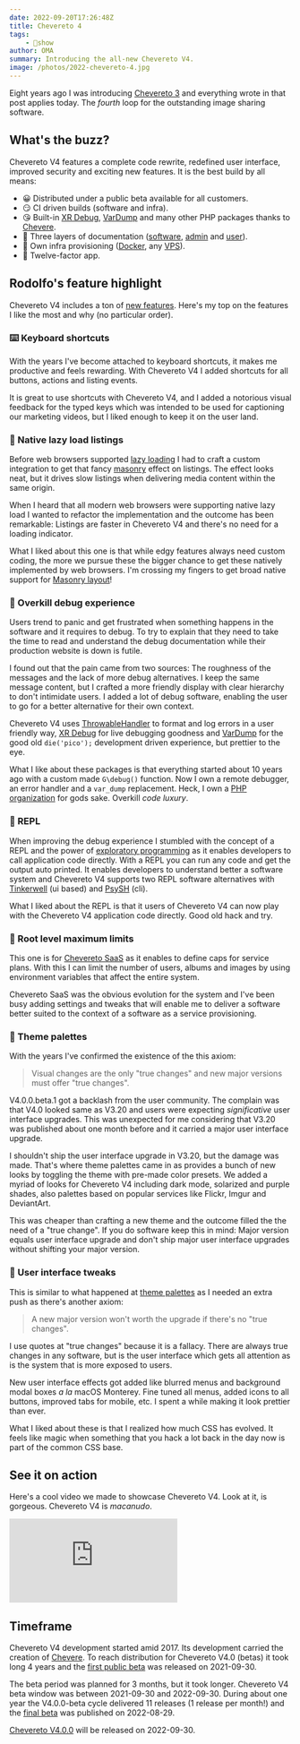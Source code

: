 ```yaml
---
date: 2022-09-20T17:26:48Z
title: Chevereto 4
tags:
    - 🤯show
author: OMA
summary: Introducing the all-new Chevereto V4.
image: /photos/2022-chevereto-4.jpg
---
```


Eight years ago I was introducing [Chevereto 3](../2014/2014-04-18-chevereto-3.md) and everything wrote in that post applies today. The *fourth* loop for the outstanding image sharing software.

## What's the buzz?

Chevereto V4 features a complete code rewrite, redefined user interface, improved security and exciting new features. It is the best build by all means:

* 😀 Distributed under a public beta available for all customers.
* 😏 CI driven builds (software and infra).
* 😘 Built-in [XR Debug](https://github.com/chevere/xr),  [VarDump](https://github.com/chevere/xr) and many other PHP packages thanks to [Chevere](https://chevere.org/).
* 🥰 Three layers of documentation ([software](https://v4-docs.chevereto.com/), [admin](https://v4-admin.chevereto.com/) and [user](https://v4-user.chevereto.com/)).
* 🥳 Own infra provisioning ([Docker](https://github.com/chevereto/v4-docker), any [VPS](https://github.com/chevereto/vps)).
* 🤩 Twelve-factor app.

## Rodolfo's feature highlight

Chevereto V4 includes a ton of [new features](https://v4-docs.chevereto.com/introduction/changelog/4.0.html). Here's my top on the features I like the most and why (no particular order).

### ⌨️ Keyboard shortcuts

With the years I've become attached to keyboard shortcuts, it makes me productive and feels rewarding. With Chevereto V4 I added shortcuts for all buttons, actions and listing events.

It is great to use shortcuts with Chevereto V4, and I added a notorious visual feedback for the typed keys which was intended to be used for captioning our marketing videos, but I liked enough to keep it on the user land.

### 🚅 Native lazy load listings

Before web browsers supported [lazy loading](https://developer.mozilla.org/en-US/docs/Web/Performance/Lazy_loading) I had to craft a custom integration to get that fancy [masonry](https://masonry.desandro.com/) effect on listings. The effect looks neat, but it drives slow listings when delivering media content within the same origin.

When I heard that all modern web browsers were supporting native lazy load I wanted to refactor the implementation and the outcome has been remarkable: Listings are faster in Chevereto V4 and there's no need for a loading indicator.

What I liked about this one is that while edgy features always need custom coding, the more we pursue these the bigger chance to get these natively implemented by web browsers. I'm crossing my fingers to get broad native support for [Masonry layout](https://developer.mozilla.org/en-US/docs/Web/CSS/CSS_Grid_Layout/Masonry_Layout)!

### 🐞 Overkill debug experience

Users trend to panic and get frustrated when something happens in the software and it requires to debug. To try to explain that they need to take the time to read and understand the debug documentation while their production website is down is futile.

I found out that the pain came from two sources: The roughness of the messages and the lack of more debug alternatives. I keep the same message content, but I crafted a more friendly display with clear hierarchy to don't intimidate users. I added a lot of  debug software, enabling the user to go for a better alternative for their own context.

Chevereto V4 uses [ThrowableHandler](https://chevere.org/packages/throwable-handler) to format and log errors in a user friendly way, [XR Debug](https://chevere.org/packages/xr) for live debugging goodness and [VarDump](https://chevere.org/packages/var-dump) for the good old `die('pico');` development driven experience, but prettier to the eye.

What I like about these packages is that everything started about 10 years ago with a custom made `G\debug()` function. Now I own a remote debugger, an error handler and a `var_dump` replacement. Heck, I own a [PHP organization](https://chevere.org/) for gods sake. Overkill *code luxury*.

### 💫 REPL

When improving the debug experience I stumbled with the concept of a REPL and the power of [exploratory programming](https://en.wikipedia.org/wiki/Exploratory_programming) as it enables developers to call application code directly. With a REPL you can run any code and get the output auto printed. It enables developers to understand better a software system and Chevereto V4 supports two REPL software alternatives with [Tinkerwell](https://tinkerwell.app/) (ui based) and [PsySH](https://psysh.org/) (cli).

What I liked about the REPL is that it users of Chevereto V4 can now play with the Chevereto V4 application code directly. Good old hack and try.

### 🚧 Root level maximum limits

This one is for [Chevereto SaaS](https://chevereto.cloud) as it enables to define caps for service plans. With this I can limit the number of users, albums and images by using environment variables that affect the entire system.

Chevereto SaaS was the obvious evolution for the system and I've been busy adding settings and tweaks that will enable me to deliver a software better suited to the context of a software as a service provisioning.

### 🎨 Theme palettes

With the years I've confirmed the existence of the this axiom:

> Visual changes are the only "true changes" and new major versions must offer "true changes".

V4.0.0.beta.1 got a backlash from the user community. The complain was that V4.0 looked same as V3.20 and users were expecting *significative* user interface upgrades. This was unexpected for me considering that V3.20 was published about one month before and it carried a major user interface upgrade.

I shouldn't ship the user interface upgrade in V3.20, but the damage was made. That's where theme palettes came in as provides a bunch of new looks by toggling the theme with pre-made color presets. We added a myriad of looks for Chevereto V4 including dark mode, solarized and purple shades, also palettes based on popular services like Flickr, Imgur and DeviantArt.

This was cheaper than crafting a new theme and the outcome filled the the need of a "true change". If you do software keep this in mind: Major version equals user interface upgrade and don't ship major user interface upgrades without shifting your major version.

### 💅 User interface tweaks

This is similar to what happened at [theme palettes](#theme-palettes) as I needed an extra push as there's another axiom:

> A new major version won't worth the upgrade if there's no "true changes".

I use quotes at "true changes" because it is a fallacy. There are always true changes in any software, but is the user interface which gets all attention as is the system that is more exposed to users.

New user interface effects got added like blurred menus and background modal boxes *a la* macOS Monterey. Fine tuned all menus, added icons to all buttons, improved tabs for mobile, etc. I spent a while making it look prettier than ever.

What I liked about these is that I realized how much CSS has evolved. It feels like magic when something that you hack a lot back in the day now is part of the common CSS base.

## See it on action

Here's a cool video we made to showcase Chevereto V4. Look at it, is gorgeous. Chevereto V4 is *macanudo*.

<div class="embed-responsive embed-responsive-16by9">
  <iframe class="embed-responsive-item m-0" src="https://www.youtube.com/embed/C-AZVuMEFMg" frameborder="0" allow="accelerometer; autoplay; clipboard-write; encrypted-media; gyroscope; picture-in-picture" allowfullscreen></iframe>
</div>

## Timeframe

Chevereto V4 development started amid 2017. Its development carried the creation of [Chevere](https://rodolfoberrios.com/2020/07/23/hello-chevere/). To reach distribution for Chevereto V4.0 (betas) it took long 4 years and the [first public beta](https://releases.chevereto.com/4.X/4.0/4.0.0.beta.1.html) was released on 2021-09-30.

The beta period was planned for 3 months, but it took longer. Chevereto V4 beta window was between 2021-09-30 and 2022-09-30. During about one year the V4.0.0-beta cycle delivered 11 releases (1 release per month!) and the [final beta](https://releases.chevereto.com/4.X/4.0/4.0.0-beta.11.html) was published on 2022-08-29.

[Chevereto V4.0.0](https://releases.chevereto.com/4.X/4.0/4.0.0.html) will be released on 2022-09-30.
